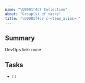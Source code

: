 ```yaml
---
name: "\U0001f4c7 Collection"
about: "Group(s) of tasks"
title: "\U0001f4c7 c-<team_alias>:"
---
```


## Summary

DevOps link: none <!-- Example: AB#<item_number> -->

## Tasks

- [ ] 
